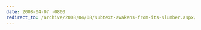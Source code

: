 ```yaml
---
date: 2008-04-07 -0800
redirect_to: /archive/2008/04/08/subtext-awakens-from-its-slumber.aspx/
---
```

